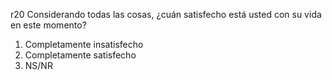 r20	Considerando todas las cosas, ¿cuán satisfecho está usted con su vida en este momento?

1.	Completamente insatisfecho
10.	Completamente satisfecho
99.	NS/NR
